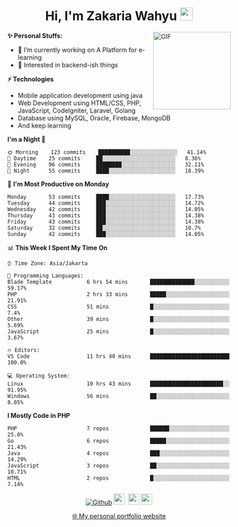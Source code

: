 <h1 align="center">Hi, I'm Zakaria Wahyu <img src="https://github.com/TheDudeThatCode/TheDudeThatCode/blob/master/Assets/Hi.gif" width="29px"></h1>

<img align="right" alt="GIF" height="175px" src="https://www.nayakapratama.co.id/wp-content/uploads/2019/07/Website-Maintenance.gif" />

**✨ Personal Stuffs:**
- 🔭 I’m currently working on A Platform for e-learning 
- 🌱 Interested in backend-ish things

**⚡ Technologies**
- Mobile application development using java
- Web Development using HTML/CSS, PHP, JavaScript, CodeIgniter, Laravel, Golang
- Database using MySQL, Oracle, Firebase, MongoDB
- And keep learning

<!--START_SECTION:waka-->
**I'm a Night 🦉** 

```text
🌞 Morning    123 commits    ██████████░░░░░░░░░░░░░░░   41.14% 
🌆 Daytime    25 commits     ██░░░░░░░░░░░░░░░░░░░░░░░   8.36% 
🌃 Evening    96 commits     ████████░░░░░░░░░░░░░░░░░   32.11% 
🌙 Night      55 commits     ████░░░░░░░░░░░░░░░░░░░░░   18.39%

```
📅 **I'm Most Productive on Monday** 

```text
Monday       53 commits     ████░░░░░░░░░░░░░░░░░░░░░   17.73% 
Tuesday      44 commits     ███░░░░░░░░░░░░░░░░░░░░░░   14.72% 
Wednesday    42 commits     ███░░░░░░░░░░░░░░░░░░░░░░   14.05% 
Thursday     43 commits     ███░░░░░░░░░░░░░░░░░░░░░░   14.38% 
Friday       43 commits     ███░░░░░░░░░░░░░░░░░░░░░░   14.38% 
Saturday     32 commits     ██░░░░░░░░░░░░░░░░░░░░░░░   10.7% 
Sunday       42 commits     ███░░░░░░░░░░░░░░░░░░░░░░   14.05%

```


📊 **This Week I Spent My Time On** 

```text
⌚︎ Time Zone: Asia/Jakarta

💬 Programming Languages: 
Blade Template           6 hrs 54 mins       ██████████████░░░░░░░░░░░   59.17% 
PHP                      2 hrs 33 mins       █████░░░░░░░░░░░░░░░░░░░░   21.91% 
CSS                      51 mins             █░░░░░░░░░░░░░░░░░░░░░░░░   7.4% 
Other                    39 mins             █░░░░░░░░░░░░░░░░░░░░░░░░   5.69% 
JavaScript               25 mins             █░░░░░░░░░░░░░░░░░░░░░░░░   3.67%

🔥 Editors: 
VS Code                  11 hrs 40 mins      █████████████████████████   100.0%

💻 Operating System: 
Linux                    10 hrs 43 mins      ███████████████████████░░   91.95% 
Windows                  56 mins             ██░░░░░░░░░░░░░░░░░░░░░░░   8.05%

```

**I Mostly Code in PHP** 

```text
PHP                      7 repos             ██████░░░░░░░░░░░░░░░░░░░   25.0% 
Go                       6 repos             █████░░░░░░░░░░░░░░░░░░░░   21.43% 
Java                     4 repos             ███░░░░░░░░░░░░░░░░░░░░░░   14.29% 
JavaScript               3 repos             ██░░░░░░░░░░░░░░░░░░░░░░░   10.71% 
HTML                     2 repos             █░░░░░░░░░░░░░░░░░░░░░░░░   7.14%

```



<!--END_SECTION:waka-->

<p align="center">
<a href="https://github.com/zakariawahyu" target="_blank"><img alt="Github" src="https://img.shields.io/badge/GitHub-%2312100E.svg?&style=for-the-badge&logo=Github&logoColor=white" /></a>
<a href="https://www.twitter.com/_zakariawahyu"><img src="https://img.shields.io/badge/twitter-%231DA1F2.svg?&style=for-the-badge&logo=twitter&logoColor=white" height=25></a> 
<a href="https://www.linkedin.com/in/zakariawahyu"><img src="https://img.shields.io/badge/linkedin-%230077B5.svg?&style=for-the-badge&logo=linkedin&logoColor=white" height=25></a> 
<a href="https://www.instagram.com/_zakariawahyu"><img src="https://img.shields.io/badge/instagram-%23E4405F.svg?&style=for-the-badge&logo=instagram&logoColor=white" height=25></a></p>
<p align="center"><a href="https://www.zakariawahyu.com">🌐 My personal portfolio website</a></p>
